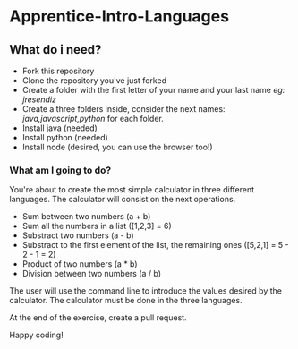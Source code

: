 # Apprentice-Intro-Languages


## What do i need?

* Fork this repository
* Clone the repository you've just forked
* Create a folder with the first letter of your name and your last name _eg: jresendiz_
* Create a three folders inside, consider the next names: _java,javascript,python_ for each folder.
* Install java (needed)
* Install python (needed)
* Install node (desired, you can use the browser too!)

### What am I going to do?

You're about to create the most simple calculator in three different languages.
The calculator will consist on the next operations.

* Sum between two numbers (a + b)
* Sum all the numbers in a list ([1,2,3] = 6)
* Substract two numbers (a - b)
* Substract to the first element of the list, the remaining ones ([5,2,1] = 5 - 2 - 1 = 2)
* Product of two numbers (a * b)
* Division between two numbers (a / b)

The user will use the command line to introduce the values desired by the calculator.
The calculator must be done in the three languages.

At the end of the exercise, create a pull request.

Happy coding!

